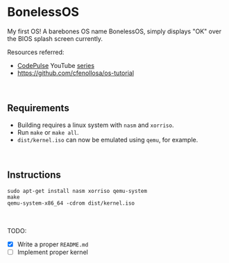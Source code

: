 # BonelessOS
My first OS! A barebones OS name BonelessOS, simply displays "OK" over the BIOS splash screen currently.  

Resources referred:
- [CodePulse](https://www.youtube.com/channel/UCUVahoidFA7F3Asfvamrm7w) YouTube [series](https://www.youtube.com/watch?v=FkrpUaGThTQ)
- https://github.com/cfenollosa/os-tutorial
<br>

## Requirements
- Building requires a linux system with `nasm` and `xorriso`.
- Run `make` or `make all`.
- `dist/kernel.iso` can now be emulated using `qemu`, for example.
<br>

## Instructions  
`sudo apt-get install nasm xorriso qemu-system`  
`make`  
`qemu-system-x86_64 -cdrom dist/kernel.iso`  
<br>
<br>
  
TODO:
- [x] Write a proper `README.md`
- [ ] Implement proper kernel
